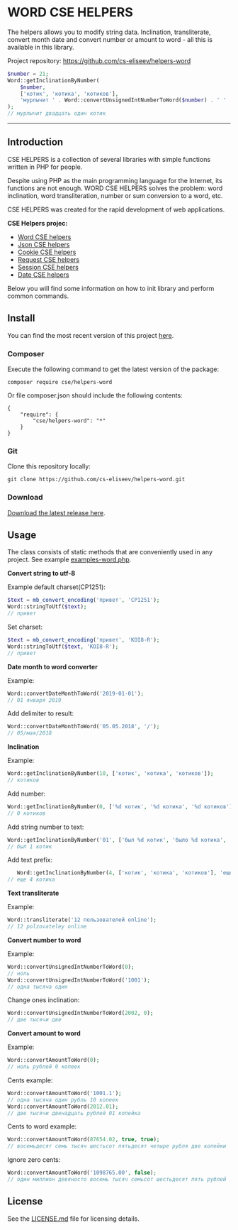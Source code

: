 WORD CSE HELPERS
=======

The helpers allows you to modify string data. Inclination, transliterate, convert month date and convert number or amount to word - all this is available in this library.

Project repository: https://github.com/cs-eliseev/helpers-word

```php
$number = 21;
Word::getInclinationByNumber(
    $number,
    ['котик', 'котика', 'котиков'],
    'мурлычит ' . Word::convertUnsignedIntNumberToWord($number) . ' '
);
// мурлычит двадцать один котик
```

***

## Introduction

CSE HELPERS is a collection of several libraries with simple functions written in PHP for people.

Despite using PHP as the main programming language for the Internet, its functions are not enough. WORD CSE HELPERS solves the problem: word inclination, word transliteration, number or sum conversion to a word, etc.

CSE HELPERS was created for the rapid development of web applications.

**CSE Helpers projec:**
* [Word CSE helpers](https://github.com/cs-eliseev/helpers-word)
* [Json CSE helpers](https://github.com/cs-eliseev/helpers-json)
* [Cookie CSE helpers](https://github.com/cs-eliseev/helpers-cookie)
* [Request CSE helpers](https://github.com/cs-eliseev/helpers-request)
* [Session CSE helpers](https://github.com/cs-eliseev/helpers-session)
* [Date CSE helpers](https://github.com/cs-eliseev/helpers-date)

Below you will find some information on how to init library and perform common commands.

## Install

You can find the most recent version of this project [here](https://github.com/cs-eliseev/helpers-word).

### Composer

Execute the following command to get the latest version of the package:
```
composer require cse/helpers-word
```

Or file composer.json should include the following contents:
```
{
    "require": {
        "cse/helpers-word": "*"
    }
}
```

### Git

Clone this repository locally:
```
git clone https://github.com/cs-eliseev/helpers-word.git
```

### Download

[Download the latest release here](https://github.com/cs-eliseev/helpers-word/archive/master.zip).

## Usage

The class consists of static methods that are conveniently used in any project. See example [examples-word.php](https://github.com/cs-eliseev/helpers-word/blob/master/examples/examples-word.php).

**Convert string to utf-8**

Example default charset(CP1251):
```php
$text = mb_convert_encoding('привет', 'CP1251');
Word::stringToUtf($text);
// привет
```

Set charset:
```php
$text = mb_convert_encoding('привет', 'KOI8-R');
Word::stringToUtf($text, 'KOI8-R');
// привет
```

**Date month to word converter**

Example:
```php
Word::convertDateMonthToWord('2019-01-01');
// 01 января 2019
```

Add delimiter to result:
```php
Word::convertDateMonthToWord('05.05.2018', '/');
// 05/мая/2018
```

**Inclination**

Example:
```php
Word::getInclinationByNumber(10, ['котик', 'котика', 'котиков']);
// котиков
```

Add number:
```php
Word::getInclinationByNumber(0, ['%d котик', '%d котика', '%d котиков']);
// 0 котиков
```

Add string number to text:
```php
Word::getInclinationByNumber('01', ['был %d котик', 'было %d котика', 'было %d котиков']);
// был 1 котик
```

Add text prefix:
```php
   Word::getInclinationByNumber(4, ['котик', 'котика', 'котиков'], 'еще %d ');
// еще 4 котика
```

**Text transliterate**

Example:
```php
Word::transliterate('12 пользователей online');
// 12 polzovateley online
```


**Convert number to word**

Example:
```php
Word::convertUnsignedIntNumberToWord(0);
// ноль
Word::convertUnsignedIntNumberToWord('1001');
// одна тысяча один
```

Change ones inclination:
```php
Word::convertUnsignedIntNumberToWord(2002, 0);
// две тысячи двe
```

**Convert amount to word**

Example:
```php
Word::convertAmountToWord(0);
// ноль рублей 0 копеек
```

Cents example:
```php
Word::convertAmountToWord('1001.1');
// одна тысяча один рубль 10 копеек
Word::convertAmountToWord(2012.01);
// две тысячи двенадцать рублей 01 копейка
```

Cents to word example:
```php
Word::convertAmountToWord(87654.02, true, true);
// восемьдесят семь тысяч шестьсот пятьдесят четыре рубля две копейки
```

Ignore zero cents:
```php
Word::convertAmountToWord('1098765.00', false);
// один миллион девяносто восемь тысяч семьсот шестьдесят пять рублей
```


## License

See the [LICENSE.md](https://github.com/cs-eliseev/helpers-word/blob/master/LICENSE.md) file for licensing details.